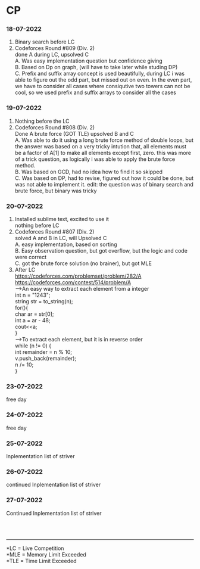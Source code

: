 # CP
### 18-07-2022
1. Binary search before LC<br>
2. Codeforces Round #809</b> (Div. 2)<br>
done A during LC, upsolved C<br>
A. Was easy implementation question but confidence giving<br>
B. Based on Dp on graph, (will have to take later while studing DP)<br>
C. Prefix and suffix array concept is used beautifully, during LC i was able to figure out the odd part, but missed out on even. In the even part, we have to consider all cases where consiqutive two towers can not be cool, so we used prefix and suffix arrays to consider all the cases<br>

### 19-07-2022
1. Nothing before the LC
2. Codeforces Round #808 (Div. 2)<br>
Done A brute force (GOT TLE) upsolved B and C <br>
A. Was able to do it using a long brute force method of double loops, but the answer was based on a very tricky intution that, all elements must be a factor of A[1] to make all elements except first, zero. this was more of a trick question, as logically i was able to apply the brute force method. <br>
B. Was based on GCD, had no idea how to find it so skipped<br>
C. Was based on DP, had to revise, figured out how it could be done, but was not able to implement it. edit: the question was of binary search and brute force, but binary was tricky<br>

### 20-07-2022
1. Installed sublime text, excited to use it<br>
nothing before LC<br>
2. Codeforces Round #807 (Div. 2)<br>
solved A and B in LC, will Upsolved C<br>
A. easy implementation, based on sorting<br>
B. Easy observation question, but got overflow, but the logic and code were correct<br>
C. got the brute force solution (no brainer), but got MLE<br>
3. After LC<br>
https://codeforces.com/problemset/problem/282/A <br>
https://codeforces.com/contest/514/problem/A<br>
-->An easy way to extract each element from a integer <br>
int n = "1243";<br>
string str = to_string(n);<br>
for(){<br>
  char ar = str[0];<br>
  int a = ar - 48;<br>
  cout<<a;<br>
}<br>
-->To extract each element, but it is in reverse order<br>
while (n != 0) {<br>
		int remainder = n % 10;<br>
		v.push_back(remainder);<br>
		n /= 10;<br>
	}<br>
### 23-07-2022
free day<br>
### 24-07-2022
free day<br>
### 25-07-2022
Inplementation list of striver<br>
### 26-07-2022
continued Inplementation list of striver<br>
### 27-07-2022
Continued Inplementation list of striver<br>

<br>
<br>
<hr>
*LC = Live Competition<br>
*MLE = Memory Limit Exceeded<br>
*TLE = Time Limit Exceeded<br>
